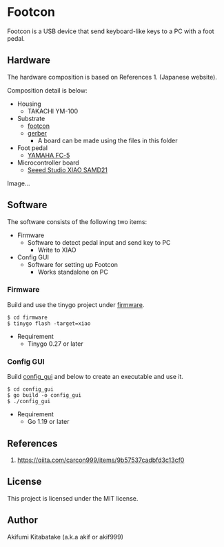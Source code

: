# Footcon

Footcon is a USB device that send keyboard-like keys to a PC with a foot pedal.

## Hardware

The hardware composition is based on References 1. (Japanese website).  

Composition detail is below:

* Housing
    * TAKACHI YM-100
* Substrate
    * [footcon](https://github.com/akif999/footcon/tree/main/kicad/footcon)
    * [gerber](https://github.com/akif999/footcon/tree/main/gerber)
        * A board can be made using the files in this folder
* Foot pedal
    * [YAMAHA FC-5](https://jp.yamaha.com/products/music_production/accessories/fc5/index.html)
* Microcontroller board
    * [Seeed Studio XIAO SAMD21](https://lab.seeed.co.jp/entry/2022/08/19/120000)

Image...

## Software

The software consists of the following two items:

* Firmware
    * Software to detect pedal input and send key to PC
        * Write to XIAO
* Config GUI
    * Software for setting up Footcon
        * Works standalone on PC

### Firmware

Build and use the tinygo project under [firmware](https://github.com/akif999/footcon/tree/main/firmware).  

```
$ cd firmware
$ tinygo flash -target=xiao
```

* Requirement
    * Tinygo 0.27 or later

### Config GUI

Build [config_gui](https://github.com/akif999/footcon/tree/main/config_gui) and below to create an executable and use it.

```
$ cd config_gui
$ go build -o config_gui
$ ./config_gui
```

* Requirement
    * Go 1.19 or later

## References

1. https://qiita.com/carcon999/items/9b57537cadbfd3c13cf0

## License

This project is licensed under the MIT license.

## Author

Akifumi Kitabatake (a.k.a akif or akif999)
